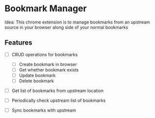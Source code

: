 # Bookmark Manager

Idea: This chrome extension is to manage bookmarks from an upstream source in your browser along side of your normal bookmarks

## Features

- [ ] CRUD operations for bookmarks
  - [ ] Create bookmark in browser
  - [ ] Get whether bookmark exists
  - [ ] Update bookmark
  - [ ] Delete bookmark
- [ ] Get list of bookmarks from upstream location
- [ ] Periodically check upstream list of bookmarks
- [ ] Sync bookmarks with upstream

